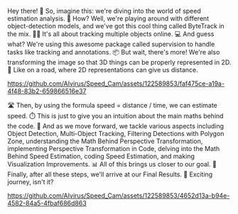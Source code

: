 Hey there! 🎉 So, imagine this: we're diving into the world of speed estimation analysis. 🚀 How? Well, we're playing around with different object-detection models, and we've got this cool thing called ByteTrack in the mix. 🕵️‍♂️ It's all about tracking multiple objects online. 💻 And guess what? We're using this awesome package called supervision to handle tasks like tracking and annotations. 📦 But wait, there's more! We're also transforming the image so that 3D things can be properly represented in 2D. 🔄 Like on a road, where 2D representations can give us distance.

https://github.com/AIvirus/Speed_Cam/assets/122589853/faf475ce-a19a-4f48-83b2-659866516e37

🛣️ Then, by using the formula speed = distance / time, we can estimate speed. ⏱️ This is just to give you an intuition about the main maths behind the code. 🧠 And as we move forward, we tackle various aspects including Object Detection, Multi-Object Tracking, Filtering Detections with Polygon Zone, understanding the Math Behind Perspective Transformation, implementing Perspective Transformation in Code, delving into the Math Behind Speed Estimation, coding Speed Estimation, and making Visualization Improvements. 📊 All of this brings us closer to our goal. 🎯 Finally, after all these steps, we'll arrive at our Final Results. 🏁 Exciting journey, isn't it?

https://github.com/AIvirus/Speed_Cam/assets/122589853/4652d13a-b94e-4582-84a5-4fbaf686d863
